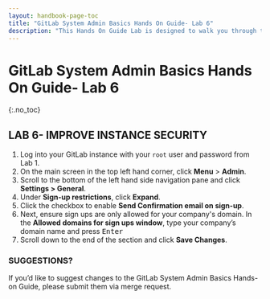 ```yaml
---
layout: handbook-page-toc
title: "GitLab System Admin Basics Hands On Guide- Lab 6"
description: "This Hands On Guide Lab is designed to walk you through the lab exercises used in the GitLab System Admin Basics course."
---
```

# GitLab System Admin Basics Hands On Guide- Lab 6
{:.no_toc}


## LAB 6- IMPROVE INSTANCE SECURITY
1. Log into your GitLab instance with your `root` user and password from Lab 1.
2. On the main screen in the top left hand corner, click **Menu** > **Admin**.  
3. Scroll to the bottom of the left hand side navigation pane and click **Settings > General**.
5. Under **Sign-up restrictions**, click **Expand**.  
6. Click the checkbox to enable **Send Confirmation email on sign-up**.  
7. Next, ensure sign ups are only allowed for your company's domain. In the **Allowed domains for sign ups window**, type your company’s domain name and press <kbd>Enter<kbd>  
9. Scroll down to the end of the section and click **Save Changes**. 

### SUGGESTIONS?

If you’d like to suggest changes to the GitLab System Admin Basics Hands-on Guide, please submit them via merge request.

